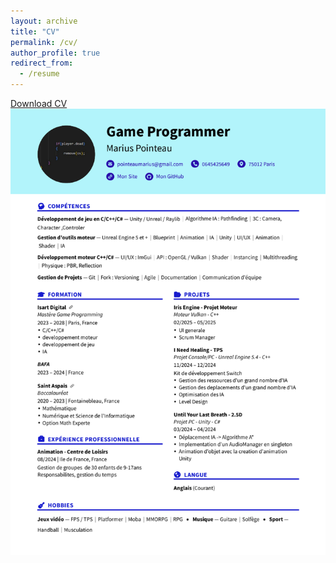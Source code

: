 ```yaml
---
layout: archive
title: "CV"
permalink: /cv/
author_profile: true
redirect_from:
  - /resume
---
```


[Download CV](http://mariuspointeau.github.io/files/GameProgrammer_MariusPointeau_CV.pdf)
<br/><img src='/images/CV.png'>